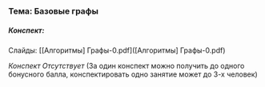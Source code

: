 ### Тема: Базовые графы


##### Конспект:

Слайды: [[Алгоритмы] Графы-0.pdf]([Алгоритмы] Графы-0.pdf)


*Конспект Отсутствует* 
(За один конспект можно получить до одного бонусного балла, конспектировать одно занятие может до 3-х человек)